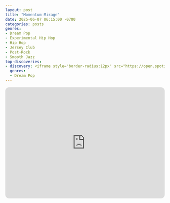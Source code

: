 ```yaml
---
layout: post
title: "Momentum Mirage"
date: 2025-06-07 06:15:00 -0700
categories: posts
genres:
- Dream Pop
- Experimental Hip Hop
- Hip Hop
- Jersey Club
- Post-Rock
- Smooth Jazz 
top-discoveries:
- discovery: <iframe style="border-radius:12px" src="https://open.spotify.com/embed/album/30PrJeY3G7kAtg0ghgv0fS?utm_source=generator" width="100%" height="352" frameBorder="0" allowfullscreen="" allow="autoplay; clipboard-write; encrypted-media; fullscreen; picture-in-picture" loading="lazy"></iframe>
  genres:
  - Dream Pop
---
```

<iframe style="border-radius:12px" src="https://open.spotify.com/embed/playlist/42BWSLiscLH7cnk6W9lI04?utm_source=generator" width="100%" height="352" frameBorder="0" allowfullscreen="" allow="autoplay; clipboard-write; encrypted-media; fullscreen; picture-in-picture" loading="lazy"></iframe>